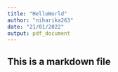 ```yaml
---
title: "HelloWorld"
author: "niharika263"
date: "21/01/2022"
output: pdf_document
---
```


## This is a markdown file

